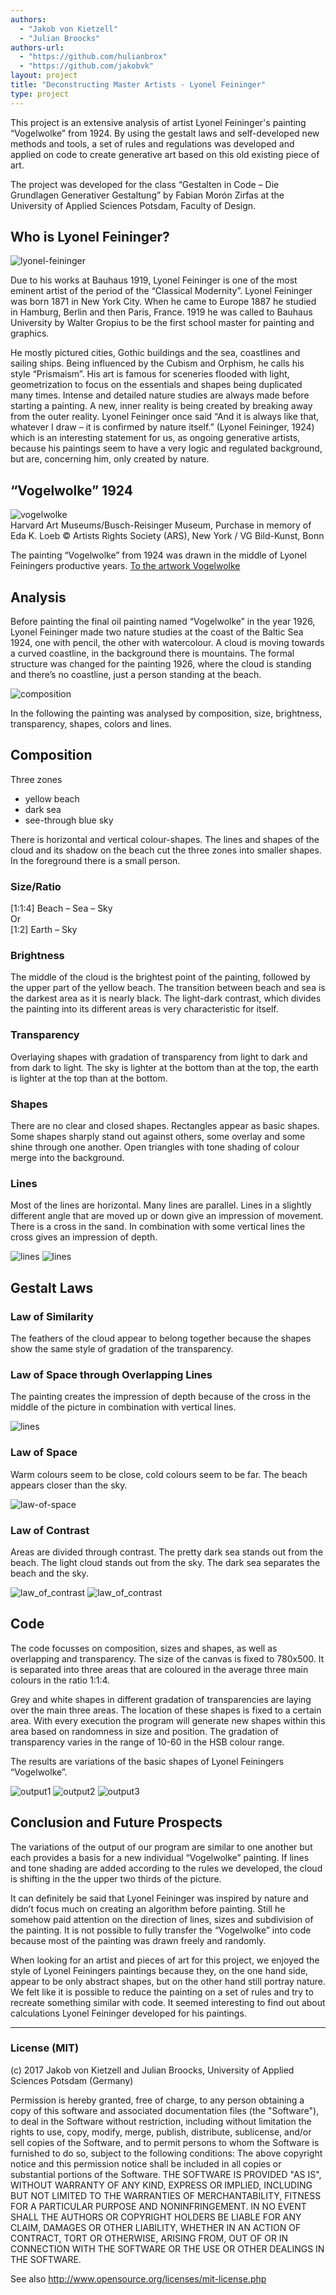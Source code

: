 ```yaml
--- 
authors: 
  - "Jakob von Kietzell"
  - "Julian Broocks"
authors-url: 
  - "https://github.com/hulianbrox"
  - "https://github.com/jakobvk"
layout: project
title: "Deconstructing Master Artists - Lyonel Feininger"
type: project
---
```


This project is an extensive analysis of artist Lyonel Feininger's painting “Vogelwolke” from 1924. By using the gestalt laws and self-developed new methods and tools, a set of rules and regulations was developed and applied on code to create generative art based on this old existing piece of art.

The project was developed for the class “Gestalten in Code – Die Grundlagen Generativer Gestaltung” by Fabian Morón Zirfas at the University of Applied Sciences Potsdam, Faculty of Design.

## Who is Lyonel Feininger? 

![lyonel-feininger](./assets/images/lyonel.png)  

Due to his works at Bauhaus 1919, Lyonel Feininger is one of the most eminent artist of the period of the “Classical Modernity”. 
Lyonel Feininger was born 1871 in New York City. When he came to Europe 1887 he studied in Hamburg, Berlin and then Paris, France. 1919 he was called to Bauhaus University by Walter Gropius to be the first school master for painting and graphics. 


He mostly pictured cities, Gothic buildings and the sea, coastlines and sailing ships.
Being influenced by the Cubism and Orphism, he calls his style “Prismaism”. His art is famous for sceneries flooded with light, geometrization to focus on the essentials and shapes being duplicated many times. Intense and detailed nature studies are always made before starting a painting. A new, inner reality is being created by breaking away from the outer reality.
Lyonel Feininger once said “And it is always like that, whatever I draw – it is confirmed by nature itself.” (Lyonel Feininger, 1924) which is an interesting statement for us, as ongoing generative artists, because his paintings seem to have a very logic and regulated background, but are, concerning him, only created by nature.


## “Vogelwolke” 1924
![vogelwolke](./assets/images/vogelwolke.png)   
Harvard Art Museums/Busch-Reisinger Museum, Purchase in memory of Eda K. Loeb
© Artists Rights Society (ARS), New York / VG Bild-Kunst, Bonn


The painting “Vogelwolke” from 1924 was drawn in the middle of Lyonel Feiningers productive years.
[To the artwork Vogelwolke](http://68.media.tumblr.com/556e7689e9666a5696be24980e71e439/tumblr_mopvndVpE71rpgpe2o1_1280.jpg) 


## Analysis

Before painting the final oil painting named “Vogelwolke” in the year 1926, Lyonel Feininger made two nature studies at the coast of the Baltic Sea 1924, one with pencil, the other with watercolour. 
A cloud is moving towards a curved coastline, in the background there is mountains. The formal structure was changed for the painting 1926, where the cloud is standing and there’s no coastline, just a person standing at the beach. 

![composition](./assets/images/005_composition.png)


In the following the painting was analysed by composition, size, brightness, transparency, shapes, colors and lines.

## Composition

Three zones

* yellow beach
* dark sea
* see-through blue sky

There is horizontal and vertical colour-shapes. The lines and shapes of the cloud and its shadow on the beach cut the three zones into smaller shapes. 
In the foreground there is a small person. 

### Size/Ratio

[1:1:4] Beach – Sea – Sky  
Or  
[1:2] Earth – Sky  


### Brightness

The middle of the cloud is the brightest point of the painting, followed by the upper part of the yellow beach. The transition between beach and sea is the darkest area as it is nearly black. The light-dark contrast, which divides the painting into its different areas is very characteristic for itself. 

### Transparency

Overlaying shapes with gradation of transparency from light to dark and from dark to light. The sky is lighter at the bottom than at the top, the earth is lighter at the top than at the bottom. 


### Shapes

There are no clear and closed shapes. Rectangles appear as basic shapes. Some shapes sharply stand out against others, some overlay and some shine through one another. 
Open triangles with tone shading of colour merge into the background.  


### Lines

Most of the lines are horizontal. Many lines are parallel. Lines in a slightly different angle that are moved up or down give an impression of movement. There is a cross in the sand. In combination with some vertical lines the cross gives an impression of depth.

![lines](./assets/images/013_lines.png)
![lines](./assets/images/015_lines.png)


## Gestalt Laws

### Law of Similarity 

The feathers of the cloud appear to belong together because the shapes show the same style of gradation of the transparency. 

### Law of Space through Overlapping Lines

The painting creates the impression of depth because of the cross in the middle of the picture in combination with vertical lines.
 
![lines](./assets/images/013_lines.png)

### Law of Space  
Warm colours seem to be close, cold colours seem to be far. The beach appears closer than the sky. 

![law-of-space](assets/images/016_law_of_space_through_colour.png)

### Law of Contrast
Areas are divided through contrast. The pretty dark sea stands out from the beach. The light cloud stands out from the sky. The dark sea separates the beach and the sky. 

![law_of_contrast](./assets/images/017_law_of_contrast.png)
![law_of_contrast](./assets/images/018_law_of_contrast.png)

## Code

The code focusses on composition, sizes and shapes, as well as overlapping and transparency. 
The size of the canvas is fixed to 780x500. It is separated into three areas that are coloured in the average three main colours in the ratio 1:1:4.

Grey and white shapes in different gradation of transparencies are laying over the main three areas. The location of these shapes is fixed to a certain area. With every execution the program will generate new shapes within this area based on randomness in size and position. The gradation of transparency varies in the range of 10-60 in the HSB colour range. 

The results are variations of the basic shapes of Lyonel Feiningers “Vogelwolke”. 

![output1](./assets/images/020_output1.png)
![output2](./assets/images/021_output2.png)
![output3](./assets/images/022_output3.png)


## Conclusion and Future Prospects
The variations of the output of our program are similar to one another but each provides a basis for a new individual “Vogelwolke” painting. If lines and tone shading are added according to the rules we developed, the cloud is shifting in the the upper two thirds of the picture. 

It can definitely be said that Lyonel Feininger was inspired by nature and didn’t focus much on creating an algorithm before painting. Still he somehow paid attention on the direction of lines, sizes and subdivision of the painting. It is not possible to fully transfer the “Vogelwolke” into code because most of the painting was drawn freely and randomly.

When looking for an artist and pieces of art for this project, we enjoyed the style of Lyonel Feiningers paintings because they, on the one hand side, appear to be only abstract shapes, but on the other hand still portray nature.
We felt like it is possible to reduce the painting on a set of rules and try to recreate something similar with code. It seemed interesting to find out about calculations Lyonel Feininger developed for his paintings.


---

### License (MIT)

(c) 2017 Jakob von Kietzell and Julian Broocks, University of Applied Sciences Potsdam (Germany)

Permission is hereby granted, free of charge, to any person obtaining a copy of this software and associated documentation files (the "Software"), to deal in the Software without restriction, including without limitation the rights to use, copy, modify, merge, publish, distribute, sublicense, and/or sell copies of the Software, and to permit persons to whom the Software is furnished to do so, subject to the following conditions: The above copyright notice and this permission notice shall be included in all copies or substantial portions of the Software. THE SOFTWARE IS PROVIDED "AS IS", WITHOUT WARRANTY OF ANY KIND, EXPRESS OR IMPLIED, INCLUDING BUT NOT LIMITED TO THE WARRANTIES OF MERCHANTABILITY, FITNESS FOR A PARTICULAR PURPOSE AND NONINFRINGEMENT. IN NO EVENT SHALL THE AUTHORS OR COPYRIGHT HOLDERS BE LIABLE FOR ANY CLAIM, DAMAGES OR OTHER LIABILITY, WHETHER IN AN ACTION OF CONTRACT, TORT OR OTHERWISE, ARISING FROM, OUT OF OR IN CONNECTION WITH THE SOFTWARE OR THE USE OR OTHER DEALINGS IN THE SOFTWARE.

See also http://www.opensource.org/licenses/mit-license.php
